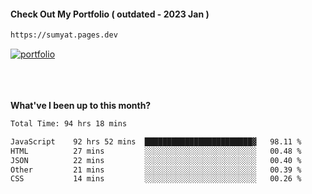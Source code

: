 #### Check Out My Portfolio ( outdated - 2023 Jan ) 
````bash
https://sumyat.pages.dev
````

<a href='https://sumyat.pages.dev/'>
    <img src='https://github.com/sumyat-aung/sumyat-aung/assets/108873224/c9b4f2be-c585-4dd3-84e1-692c3854a6d8' alt='portfolio' align='center' />
</a>


<br />
<br />


<br />
<br />

**What've I been up to this month?**

<!--START_SECTION:waka-->

```txt
Total Time: 94 hrs 18 mins

JavaScript    92 hrs 52 mins  ████████████████████████▓   98.11 %
HTML          27 mins         ░░░░░░░░░░░░░░░░░░░░░░░░░   00.48 %
JSON          22 mins         ░░░░░░░░░░░░░░░░░░░░░░░░░   00.40 %
Other         21 mins         ░░░░░░░░░░░░░░░░░░░░░░░░░   00.39 %
CSS           14 mins         ░░░░░░░░░░░░░░░░░░░░░░░░░   00.26 %
```

<!--END_SECTION:waka-->




